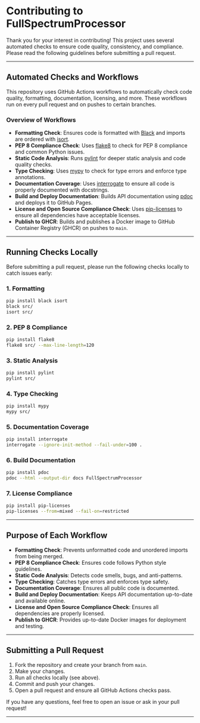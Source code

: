 # Contributing to FullSpectrumProcessor

Thank you for your interest in contributing! This project uses several automated checks to ensure code quality, consistency, and compliance. Please read the following guidelines before submitting a pull request.

---

## Automated Checks and Workflows

This repository uses GitHub Actions workflows to automatically check code quality, formatting, documentation, licensing, and more. These workflows run on every pull request and on pushes to certain branches.

### Overview of Workflows

- **Formatting Check**: Ensures code is formatted with [Black](https://black.readthedocs.io/en/stable/) and imports are ordered with [isort](https://pycqa.github.io/isort/).
- **PEP 8 Compliance Check**: Uses [flake8](https://flake8.pycqa.org/) to check for PEP 8 compliance and common Python issues.
- **Static Code Analysis**: Runs [pylint](https://pylint.org/) for deeper static analysis and code quality checks.
- **Type Checking**: Uses [mypy](http://mypy-lang.org/) to check for type errors and enforce type annotations.
- **Documentation Coverage**: Uses [interrogate](https://interrogate.readthedocs.io/) to ensure all code is properly documented with docstrings.
- **Build and Deploy Documentation**: Builds API documentation using [pdoc](https://pdoc.dev/) and deploys it to GitHub Pages.
- **License and Open Source Compliance Check**: Uses [pip-licenses](https://github.com/raimon49/pip-licenses) to ensure all dependencies have acceptable licenses.
- **Publish to GHCR**: Builds and publishes a Docker image to GitHub Container Registry (GHCR) on pushes to `main`.

---

## Running Checks Locally

Before submitting a pull request, please run the following checks locally to catch issues early:

### 1. Formatting

```sh
pip install black isort
black src/
isort src/
```

### 2. PEP 8 Compliance

```sh
pip install flake8
flake8 src/ --max-line-length=120
```

### 3. Static Analysis

```sh
pip install pylint
pylint src/
```

### 4. Type Checking

```sh
pip install mypy
mypy src/
```

### 5. Documentation Coverage

```sh
pip install interrogate
interrogate --ignore-init-method --fail-under=100 .
```

### 6. Build Documentation

```sh
pip install pdoc
pdoc --html --output-dir docs FullSpectrumProcessor
```

### 7. License Compliance

```sh
pip install pip-licenses
pip-licenses --from=mixed --fail-on=restricted
```

---

## Purpose of Each Workflow

- **Formatting Check**: Prevents unformatted code and unordered imports from being merged.
- **PEP 8 Compliance Check**: Ensures code follows Python style guidelines.
- **Static Code Analysis**: Detects code smells, bugs, and anti-patterns.
- **Type Checking**: Catches type errors and enforces type safety.
- **Documentation Coverage**: Ensures all public code is documented.
- **Build and Deploy Documentation**: Keeps API documentation up-to-date and available online.
- **License and Open Source Compliance Check**: Ensures all dependencies are properly licensed.
- **Publish to GHCR**: Provides up-to-date Docker images for deployment and testing.

---

## Submitting a Pull Request

1. Fork the repository and create your branch from `main`.
2. Make your changes.
3. Run all checks locally (see above).
4. Commit and push your changes.
5. Open a pull request and ensure all GitHub Actions checks pass.

If you have any questions, feel free to open an issue or ask in your pull request!

---
